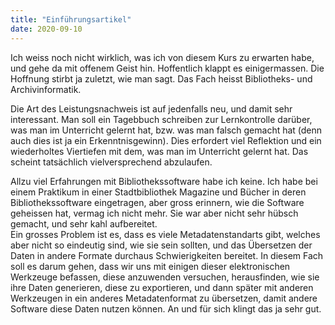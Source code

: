 ```yaml
---
title: "Einführungsartikel"
date: 2020-09-10
---
```


Ich weiss noch nicht wirklich, was ich von diesem Kurs zu erwarten habe, und gehe da mit offenem Geist hin. Hoffentlich klappt es einigermassen. Die Hoffnung stirbt ja zuletzt, wie man sagt. Das Fach heisst Bibliotheks- und Archivinformatik. 

Die Art des Leistungsnachweis ist auf jedenfalls neu, und damit sehr interessant. Man soll ein Tagebbuch schreiben zur Lernkontrolle darüber, was man im Unterricht gelernt hat, bzw. was man falsch gemacht hat (denn auch dies ist ja ein Erkenntnisgewinn). 
Dies erfordert viel Reflektion und ein wiederholtes Viertiefen mit dem, was man im Unterricht gelernt hat. Das scheint tatsächlich vielversprechend abzulaufen. 

Allzu viel Erfahrungen mit Bibliothekssoftware habe ich keine. Ich habe bei einem Praktikum in einer Stadtbibliothek Magazine und Bücher in deren Bibliothekssoftware eingetragen, aber gross erinnern, wie die Software geheissen hat, vermag ich nicht mehr. Sie war aber nicht sehr hübsch gemacht, und sehr kahl aufbereitet.  
Ein grosses Problem ist es, dass es viele Metadatenstandarts gibt, welches aber nicht so eindeutig sind, wie sie sein sollten, und das Übersetzen der Daten in andere Formate durchaus Schwierigkeiten bereitet. In diesem Fach soll es darum gehen, dass wir uns mit einigen dieser elektronischen Werkzeuge befassen, diese anzuwenden versuchen, herausfinden, wie sie ihre Daten generieren, diese zu exportieren, und dann später mit anderen Werkzeugen in ein anderes Metadatenformat zu übersetzen, damit andere Software diese Daten nutzen können. 
An und für sich klingt das ja sehr gut. 

